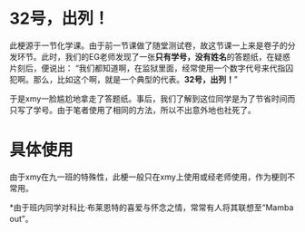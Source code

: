 # 32号，出列！

此梗源于一节化学课。由于前一节课做了随堂测试卷，故这节课一上来是卷子的分发环节。此时，我们的EG老师发现了一张**只有学号，没有姓名**的答题纸，在疑惑片刻后，便说出：
“我们都知道啊，在监狱里面，经常使用一个数字代号来代指囚犯啊。那么，比如这个啊，就是一个典型的代表。**32号，出列！**”

于是xmy一脸尴尬地拿走了答题纸。事后，我们了解到这位同学是为了节省时间而只写了学号。由于笔者使用了相同的方法，所以不出意外地也社死了。

# 具体使用

由于xmy在九一班的特殊性，此梗一般只在xmy上使用或经老师使用，作为梗则不常用。

*由于班内同学对科比·布莱恩特的喜爱与怀念之情，常常有人将其联想至“Mamba out”。
